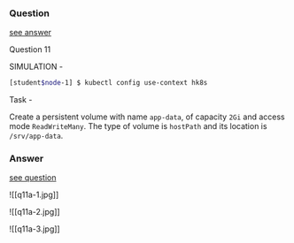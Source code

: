 ### Question

[see answer](#answer)

Question 11

SIMULATION -

```bash
[student$node-1] $ kubectl config use-context hk8s
```

Task -

Create a persistent volume with name `app-data`, of capacity `2Gi` and access mode `ReadWriteMany`. 
The type of volume is `hostPath` and its location is `/srv/app-data`.
























### Answer

[see question](#question)

![[q11a-1.jpg]]

![[q11a-2.jpg]]

![[q11a-3.jpg]]

